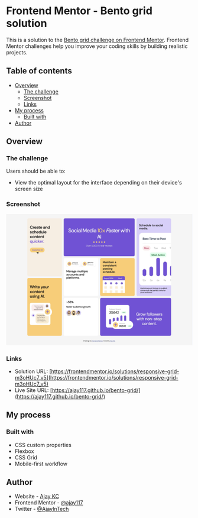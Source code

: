 # Frontend Mentor - Bento grid solution

This is a solution to the [Bento grid challenge on Frontend Mentor](https://www.frontendmentor.io/challenges/bento-grid-RMydElrlOj). Frontend Mentor challenges help you improve your coding skills by building realistic projects.

## Table of contents

- [Overview](#overview)
  - [The challenge](#the-challenge)
  - [Screenshot](#screenshot)
  - [Links](#links)
- [My process](#my-process)
  - [Built with](#built-with)
- [Author](#author)

## Overview

### The challenge

Users should be able to:

- View the optimal layout for the interface depending on their device's screen size

### Screenshot

![](./screenshot.jpg)

### Links

- Solution URL: [https://frontendmentor.io/solutions/responsive-grid-m3oHUc7_v5](https://frontendmentor.io/solutions/responsive-grid-m3oHUc7_v5)
- Live Site URL: [https://ajay117.github.io/bento-grid/](https://ajay117.github.io/bento-grid/)

## My process

### Built with

- CSS custom properties
- Flexbox
- CSS Grid
- Mobile-first workflow

## Author

- Website - [Ajay KC](https://ajaykc.netlify.app/)
- Frontend Mentor - [@ajay117](https://www.frontendmentor.io/profile/ajay117)
- Twitter - [@AjayInTech](https://www.twitter.com/AjayInTech)
